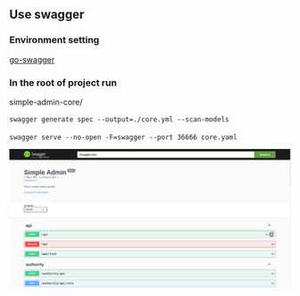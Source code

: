 ## Use swagger

### Environment setting

[go-swagger](https://zhuanlan.zhihu.com/p/556171256?)

### In the root of project run
simple-admin-core/

```shell
swagger generate spec --output=./core.yml --scan-models

swagger serve --no-open -F=swagger --port 36666 core.yaml
```

![pic](../../assets/swagger.png)
